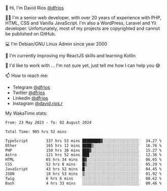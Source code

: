 👋 Hi, I'm David Rios [@dfrios](https://github.com/dfrios)

👨‍💻 I'm a senior web developer, with over 20 years of experience with PHP, HTML, CSS and Vanilla JavaScript. I'm also a WordPress, Laravel and Yii developer. Unfortunately, most of my projects are copyrighted and cannot be published on GitHub.

💻 I'm Debian/GNU Linux Admin since year 2000

🌱 I'm currently improving my ReactJS skills and learning Kotlin

💞️ I'd like to work with ... I'm not sure yet, just tell me how I can help you 😅


📫 How to reach me:
* Telegram [@dfrios](https://t.me/dfrios)
* Twitter [@dfrios](https://twitter.com/dfrios)
* Linkedin [@dfrios](https://linkedin.com/in/dfrios)
* Instagram [@david.rios.r](https://instagram.com/david.rios.r)



My WakaTime stats:
<!--START_SECTION:waka-->

```txt
From: 23 May 2023 - To: 02 August 2024

Total Time: 985 hrs 52 mins

TypeScript        337 hrs 53 mins ████████▓░░░░░░░░░░░░░░░░   34.27 %
Other             165 hrs 12 mins ████▒░░░░░░░░░░░░░░░░░░░░   16.76 %
PHP               150 hrs 30 mins ███▓░░░░░░░░░░░░░░░░░░░░░   15.27 %
Astro             121 hrs 52 mins ███░░░░░░░░░░░░░░░░░░░░░░   12.36 %
HTML              65 hrs 34 mins  █▓░░░░░░░░░░░░░░░░░░░░░░░   06.65 %
CSS               52 hrs 8 mins   █▒░░░░░░░░░░░░░░░░░░░░░░░   05.29 %
JavaScript        43 hrs 52 mins  █░░░░░░░░░░░░░░░░░░░░░░░░   04.45 %
JSON              18 hrs 53 mins  ▒░░░░░░░░░░░░░░░░░░░░░░░░   01.92 %
Twig              6 hrs 6 mins    ░░░░░░░░░░░░░░░░░░░░░░░░░   00.62 %
Bash              4 hrs 33 mins   ░░░░░░░░░░░░░░░░░░░░░░░░░   00.46 %
```

<!--END_SECTION:waka-->

